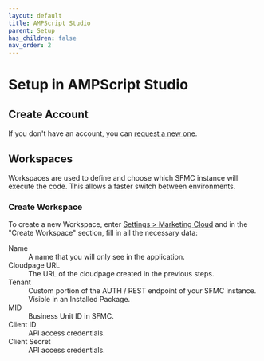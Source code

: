 ```yaml
---
layout: default
title: AMPScript Studio
parent: Setup
has_children: false
nav_order: 2
---
```


# Setup in AMPScript Studio

## Create Account
If you don't have an account, you can [request a new one](../user-request).

## Workspaces
Workspaces are used to define and choose which SFMC instance will execute the code.
This allows a faster switch between environments.

### Create Workspace
To create a new Workspace, enter [Settings > Marketing Cloud](https://ampscript.netlify.app/#settings) and in the "Create Workspace" section, fill in all the necessary data:

<dl>
  <dt>Name</dt>
  <dd>A name that you will only see in the application.</dd>
  <dt>Cloudpage URL</dt>
  <dd>The URL of the cloudpage created in the previous steps.</dd>
  <dt>Tenant</dt>
  <dd>Custom portion of the AUTH / REST endpoint of your SFMC instance. Visible in an Installed Package.</dd>
  <dt>MID</dt>
  <dd>Business Unit ID in SFMC.</dd>
  <dt>Client ID</dt>
  <dd>API access credentials.</dd>
  <dt>Client Secret</dt>
  <dd>API access credentials.</dd>
</dl>